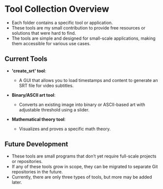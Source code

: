 # Tool Collection Overview

- Each folder contains a specific tool or application.
- These tools are my small contribution to provide free resources or solutions that were hard to find.
- The tools are simple and designed for small-scale applications, making them accessible for various use cases.

## Current Tools
- **'create_srt' tool**: 
  - A GUI that allows you to load timestamps and content to generate an SRT file for video subtitles.
  
- **Binary/ASCII art tool**: 
  - Converts an existing image into binary or ASCII-based art with adjustable threshold using a slider.
  
- **Mathematical theory tool**: 
  - Visualizes and proves a specific math theory.

## Future Development
- These tools are small programs that don’t yet require full-scale projects or repositories.
- If any of these tools grow in scope, they can be migrated to separate Git repositories in the future.
- Currently, there are only three types of tools, but more may be added later.
